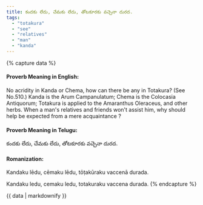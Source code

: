```yaml
---
title: కందకు లేదు, చేమకు లేదు, తోటకూరకు వచ్చెనా దురద.
tags:
  - "totakura"
  - "see"
  - "relatives"
  - "man"
  - "kanda"
---
```


{% capture data %}
#### Proverb Meaning in English:
No acridity in Kanda or Chema, how can there be any in Totakura?
(See No.510.)
Kanda is the Arum Campanulatum; Chema is the Colocasia Antiquorum; Totakura is applied to the Amaranthus Oleraceus, and other herbs.
When a man's relatives and friends won't assist him, why should help be expected from a mere acquaintance ?

#### Proverb Meaning in Telugu:
కందకు లేదు, చేమకు లేదు, తోటకూరకు వచ్చెనా దురద.

#### Romanization:
Kandaku lēdu, cēmaku lēdu, tōṭakūraku vaccenā durada.

Kandaku ledu, cemaku ledu, totakuraku vaccena durada.
{% endcapture %}

{{ data | markdownify }}

